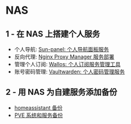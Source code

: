 # NAS

## 1 - 在 NAS 上搭建个人服务

+ 个人导航: [Sun-panel: 个人导航面板服务](./Sun-panel个人导航面板部署.md)
+ 反向代理: [Nginx Proxy Manager 服务部署](./Nginx%20Proxy%20Manager部署.md)
+ 管理个人订阅: [Wallos: 个人订阅服务管理工具](./Wallos个人订阅服务管理工具.md)
+ 账号密码管理: [Vaultwarden: 个人密码管理服务](./vaultwarden个人密码管理服务部署.md)

## 2 - 用 NAS 为自建服务添加备份

+ [homeassistant 备份](../HomeAssistant/homeassistant系统备份到NAS.md)
+ [PVE 系统和服务备份](../PVE%20All-in-One%20实践/PVE%20系统备份备份到NAS(smb).md)
